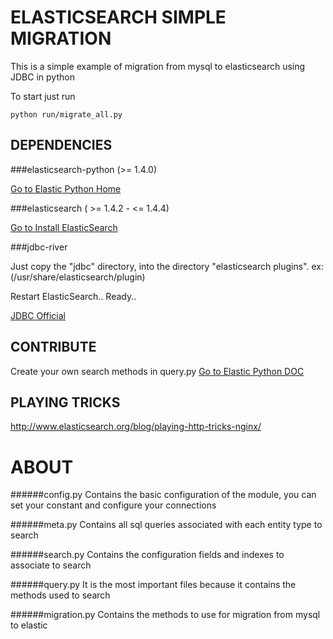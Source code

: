 ELASTICSEARCH SIMPLE MIGRATION
===============================
This is a simple example of migration from mysql to elasticsearch using JDBC in python

To start just run
 ```
python run/migrate_all.py
```

DEPENDENCIES
------------

###elasticsearch-python (>= 1.4.0) 

[Go to Elastic Python Home](http://www.elasticsearch.org/guide/en/elasticsearch/client/python-api/current/)

###elasticsearch ( >= 1.4.2 - <= 1.4.4) 

[Go to Install ElasticSearch](http://www.elasticsearch.org/guide/en/elasticsearch/guide/current/_installing_elasticsearch.html)


###jdbc-river

Just copy the "jdbc" directory, into the directory "elasticsearch plugins". ex: (/usr/share/elasticsearch/plugin)

Restart ElasticSearch.. Ready..

[JDBC Official](https://github.com/jprante/elasticsearch-jdbc)



CONTRIBUTE
---------
Create your own search methods in query.py
[Go to Elastic Python DOC](http://elasticsearch-py.readthedocs.org/en/latest/api.html)


PLAYING TRICKS
--------------
http://www.elasticsearch.org/blog/playing-http-tricks-nginx/

ABOUT
======

######config.py
Contains the basic configuration of the module, you can set your constant and configure your connections

######meta.py
Contains all sql queries associated with each entity type to search

######search.py
Contains the configuration fields and indexes to associate to search

######query.py
It is the most important files because it contains the methods used to search

######migration.py
Contains the methods to use for migration from mysql to elastic
